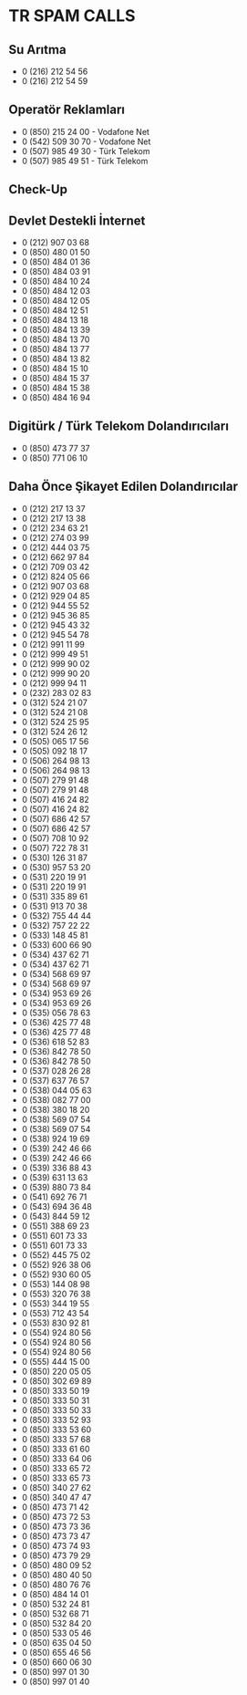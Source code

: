 # TR SPAM CALLS

## Su Arıtma

- 0 (216) 212 54 56
- 0 (216) 212 54 59

## Operatör Reklamları

- 0 (850) 215 24 00 - Vodafone Net
- 0 (542) 509 30 70 - Vodafone Net
- 0 (507) 985 49 30 - Türk Telekom
- 0 (507) 985 49 51 - Türk Telekom

## Check-Up

## Devlet Destekli İnternet

- 0 (212) 907 03 68
- 0 (850) 480 01 50
- 0 (850) 484 01 36
- 0 (850) 484 03 91
- 0 (850) 484 10 24
- 0 (850) 484 12 03
- 0 (850) 484 12 05
- 0 (850) 484 12 51
- 0 (850) 484 13 18
- 0 (850) 484 13 39
- 0 (850) 484 13 70
- 0 (850) 484 13 77
- 0 (850) 484 13 82
- 0 (850) 484 15 10
- 0 (850) 484 15 37
- 0 (850) 484 15 38
- 0 (850) 484 16 94

## Digitürk / Türk Telekom Dolandırıcıları

-  0 (850) 473 77 37
-  0 (850) 771 06 10

## Daha Önce Şikayet Edilen Dolandırıcılar

- 0 (212) 217 13 37
- 0 (212) 217 13 38
- 0 (212) 234 63 21
- 0 (212) 274 03 99
- 0 (212) 444 03 75
- 0 (212) 662 97 84
- 0 (212) 709 03 42
- 0 (212) 824 05 66
- 0 (212) 907 03 68
- 0 (212) 929 04 85
- 0 (212) 944 55 52
- 0 (212) 945 36 85
- 0 (212) 945 43 32
- 0 (212) 945 54 78
- 0 (212) 991 11 99
- 0 (212) 999 49 51
- 0 (212) 999 90 02
- 0 (212) 999 90 20
- 0 (212) 999 94 11
- 0 (232) 283 02 83
- 0 (312) 524 21 07
- 0 (312) 524 21 08
- 0 (312) 524 25 95
- 0 (312) 524 26 12
- 0 (505) 065 17 56
- 0 (505) 092 18 17
- 0 (506) 264 98 13
- 0 (506) 264 98 13
- 0 (507) 279 91 48
- 0 (507) 279 91 48
- 0 (507) 416 24 82
- 0 (507) 416 24 82
- 0 (507) 686 42 57
- 0 (507) 686 42 57
- 0 (507) 708 10 92
- 0 (507) 722 78 31
- 0 (530) 126 31 87
- 0 (530) 957 53 20
- 0 (531) 220 19 91
- 0 (531) 220 19 91
- 0 (531) 335 89 61
- 0 (531) 913 70 38
- 0 (532) 755 44 44
- 0 (532) 757 22 22
- 0 (533) 148 45 81
- 0 (533) 600 66 90
- 0 (534) 437 62 71
- 0 (534) 437 62 71
- 0 (534) 568 69 97
- 0 (534) 568 69 97
- 0 (534) 953 69 26
- 0 (534) 953 69 26
- 0 (535) 056 78 63
- 0 (536) 425 77 48
- 0 (536) 425 77 48
- 0 (536) 618 52 83
- 0 (536) 842 78 50
- 0 (536) 842 78 50
- 0 (537) 028 26 28
- 0 (537) 637 76 57
- 0 (538) 044 05 63
- 0 (538) 082 77 00
- 0 (538) 380 18 20
- 0 (538) 569 07 54
- 0 (538) 569 07 54
- 0 (538) 924 19 69
- 0 (539) 242 46 66
- 0 (539) 242 46 66
- 0 (539) 336 88 43
- 0 (539) 631 13 63
- 0 (539) 880 73 84
- 0 (541) 692 76 71
- 0 (543) 694 36 48
- 0 (543) 844 59 12
- 0 (551) 388 69 23
- 0 (551) 601 73 33
- 0 (551) 601 73 33
- 0 (552) 445 75 02
- 0 (552) 926 38 06
- 0 (552) 930 60 05
- 0 (553) 144 08 98
- 0 (553) 320 76 38
- 0 (553) 344 19 55
- 0 (553) 712 43 54
- 0 (553) 830 92 81
- 0 (554) 924 80 56
- 0 (554) 924 80 56
- 0 (554) 924 80 56
- 0 (555) 444 15 00
- 0 (850) 220 05 05
- 0 (850) 302 69 89
- 0 (850) 333 50 19
- 0 (850) 333 50 31
- 0 (850) 333 50 33
- 0 (850) 333 52 93
- 0 (850) 333 53 60
- 0 (850) 333 57 68
- 0 (850) 333 61 60
- 0 (850) 333 64 06
- 0 (850) 333 65 72
- 0 (850) 333 65 73
- 0 (850) 340 27 62
- 0 (850) 340 47 47
- 0 (850) 473 71 42
- 0 (850) 473 72 53
- 0 (850) 473 73 36
- 0 (850) 473 73 47
- 0 (850) 473 74 93
- 0 (850) 473 79 29
- 0 (850) 480 09 52
- 0 (850) 480 40 50
- 0 (850) 480 76 76
- 0 (850) 484 14 01
- 0 (850) 532 24 81
- 0 (850) 532 68 71
- 0 (850) 532 84 20
- 0 (850) 533 05 46
- 0 (850) 635 04 50
- 0 (850) 655 46 56
- 0 (850) 660 06 30
- 0 (850) 997 01 30
- 0 (850) 997 01 40
